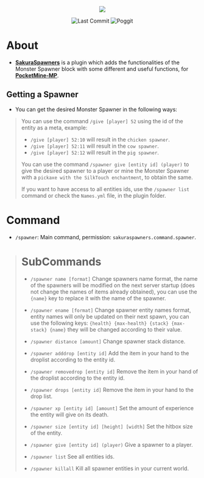<p align="center">
  <a href="https://github.com/DayKoala/SakuraSpawners/stargazers"><img src="https://i.ibb.co/yN6gcXR/Sakura-Spawners-Gif.gif"></img></a><br>
</p>
<p align="center">
  <img alt= "Last Commit" src= "https://img.shields.io/github/last-commit/DayKoala/SakuraSpawners?color=green">
  <img alt= "Poggit" src="https://poggit.pmmp.io/shield.dl.total/SakuraSpawners"></a>
</p>

# About

- **[SakuraSpawners](https://github.com/DayKoala/SakuraSpawners)** is a plugin which adds the functionalities of the Monster Spawner block with some different and useful functions, for
**[PocketMine-MP](https://github.com/pmmp/PocketMine-MP)**.

## Getting a Spawner

- You can get the desired Monster Spawner in the following ways:

> You can use the command `/give [player] 52` using the id of the entity as a meta, example:
> - `/give [player] 52:10` will result in the `chicken spawner`.
> - `/give [player] 52:11` will result in the `cow spawner`.
> - `/give [player] 52:12` will result in the `pig spawner`.
>
> You can use the command `/spawner give [entity id] (player)` to give the desired spawner to a player or mine the Monster Spawner with a `pickaxe with the SilkTouch enchantment`, to obtain the same.
>
> If you want to have access to all entities ids, use the `/spawner list` command or check the `Names.yml` file, in the plugin folder.

# Command

- `/spawner`: Main command, permission: `sakuraspawners.command.spawner`.

> # SubCommands
>
> - `/spawner name [format]` Change spawners name format, the name of the spawners will be modified on the next server startup (does not change the names of items already obtained), you can use the `{name}` key to replace it with the name of the spawner.
>
> - `/spawner ename [format]` Change spawner entity names format, entity names will only be updated on their next spawn, you can use the following keys: `{health} {max-health} {stack} {max-stack} {name}` they will be changed according to their value.
>
> - `/spawner distance [amount]` Change spawner stack distance.
>
> - `/spawner adddrop [entity id]` Add the item in your hand to the droplist according to the entity id.
> 
> - `/spawner removedrop [entity id]` Remove the item in your hand of the droplist according to the entity id.
> 
> - `/spawner drops [entity id]` Remove the item in your hand to the drop list.
>
> - `/spawner xp [entity id] [amount]` Set the amount of experience the entity will give on its death.
> 
> - `/spawner size [entity id] [height] [width]` Set the hitbox size of the entity.
>
> - `/spawner give [entity id] (player)` Give a spawner to a player.
>
> - `/spawner list` See all entities ids.
>
> - `/spawner killall` Kill all spawner entities in your current world.

